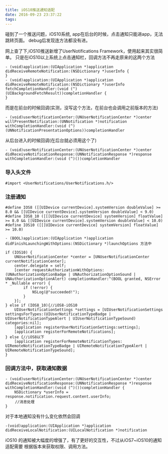 ```yaml
---
title: iOS10推送通知适配
date: 2016-09-23 23:37:22
tags:
---
```


碰到了一个推送问题，iOS10系统, app在后台的时候，点击通知只能进app，无法跳转页面。
debug后发现连方法都没有进。
<!--more-->
网上查了下,iOS10推送新增了UserNotifications Framework，使用起来其实很简单。
只是在iOS10以上系统上点击通知栏，回调方法不再走原来的这两个方法

	- (void)application:(UIApplication *)application didReceiveRemoteNotification:(NSDictionary *)userInfo {
	}
	- (void)application:(UIApplication *)application didReceiveRemoteNotification:(NSDictionary *)userInfo fetchCompletionHandler:(void (^)(UIBackgroundFetchResult))completionHandler {
	}

而是在前台的时候回调(实测，没写这个方法，在前台也会调用之前版本的方法)

	- (void)userNotificationCenter:(UNUserNotificationCenter *)center willPresentNotification:(UNNotification *)notification withCompletionHandler:(void (^)(UNNotificationPresentationOptions))completionHandler

从后台进入的时候回调(在后台就必须用这个了)

	- (void)userNotificationCenter:(UNUserNotificationCenter *)center didReceiveNotificationResponse:(UNNotificationResponse *)response withCompletionHandler:(void (^)())completionHandler

### 导入头文件

	#import <UserNotifications/UserNotifications.h/>

### 注册通知

	#define IOS8 ([[UIDevice currentDevice].systemVersion doubleValue] >= 8.0 && [[UIDevice currentDevice].systemVersion doubleValue] < 9.0)
	#define IOS8_10 ([[[UIDevice currentDevice] systemVersion] floatValue] >= 8.0 && [[UIDevice currentDevice].systemVersion doubleValue] < 10.0)
	#define IOS10 ([[[UIDevice currentDevice] systemVersion] floatValue] >= 10.0)

	- (BOOL)application:(UIApplication *)application didFinishLaunchingWithOptions:(NSDictionary *)launchOptions 方法中

	if (IOS10) {
		UNUserNotificationCenter *center = [UNUserNotificationCenter currentNotificationCenter];
		center.delegate = self;
		[center requestAuthorizationWithOptions:(UNAuthorizationOptionBadge | UNAuthorizationOptionSound | UNAuthorizationOptionAlert) completionHandler:^(BOOL granted, NSError * _Nullable error) {
		    if (!error) {
		        NSLog(@"succeeded!");
		    }
		}];
	} else if (IOS8_10){//iOS8-iOS10
		UIUserNotificationSettings *settings = [UIUserNotificationSettings settingsForTypes:(UIUserNotificationTypeBadge | UIUserNotificationTypeAlert | UIUserNotificationTypeSound) categories:nil];
		[application registerUserNotificationSettings:settings];
		[application registerForRemoteNotifications];
	} else {//iOS8以下
		[application registerForRemoteNotificationTypes: UIRemoteNotificationTypeBadge | UIRemoteNotificationTypeAlert | UIRemoteNotificationTypeSound];
	}

### 回调方法中，获取通知数据

	- (void)userNotificationCenter:(UNUserNotificationCenter *)center didReceiveNotificationResponse:(UNNotificationResponse *)response withCompletionHandler:(void (^)())completionHandler {
	    NSDictionary *userInfo = response.notification.request.content.userInfo;
	 　　//消息处理
	}

对于本地通知没有什么变化依然会回调

	-(void)application:(UIApplication *)application didReceiveLocalNotification:(UILocalNotification *)notification

iOS10 的通知被大幅度的增强了，有了更好的交互性，不过从iOS7~iOS10的通知适配需要 根据版本来获取权限、调用方法。

